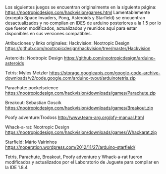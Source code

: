 Los siguientes juegos se encuentran originalmente en la siguiente página:
https://nootropicdesign.com/hackvision/games.html
Lamentablemente (excepto Space Invaders, Pong, Asteroids y Starfield) se encuentran desactualizados y no compilan en IDES de arduino posteriores a la 1.5 por lo que fueron modificados, actualizados y reunidos aquí para estar disponibles en sus versiones compatibles.

Atribuciones y links originales:
Hackvision: Nootropic Design
https://github.com/nootropicdesign/hackvision/tree/master/Hackvision

Asteroids: Nootropic Design
https://github.com/nootropicdesign/arduino-asteroids

Tetris: Myles Metzler
https://storage.googleapis.com/google-code-archive-downloads/v2/code.google.com/arduino-tvout/arduinotetris.zip

Parachute: pocketscience
https://nootropicdesign.com/hackvision/downloads/games/Parachute.zip

Breakout: Sebastian Goscik
https://nootropicdesign.com/hackvision/downloads/games/Breakout.zip

Poofy adventure:Trodoss
http://www.team-arg.org/pfy-manual.html

Whack-a-rat: Nootropic Design
https://nootropicdesign.com/hackvision/downloads/games/Whackarat.zip

Starfield: Mário Vairinhos
https://noperation.wordpress.com/2012/11/27/arduino-starfield/

Tetris, Parachute, Breakout, Poofy adventure y Whack-a-rat fueron modificados y actualizados por el Laboratorio de Juguete para compilar en la IDE 1.8.4

